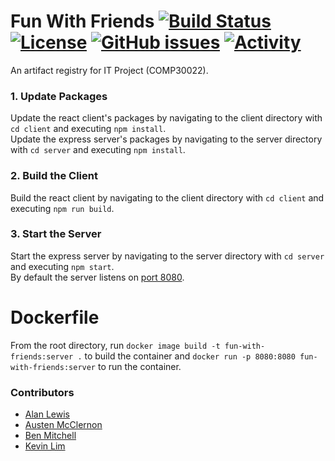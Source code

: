 # Fun With Friends [![Build Status](https://travis-ci.com/kvoli/fun-with-friends.svg?branch=staging)](https://travis-ci.com/kvoli/fun-with-friends) [![License](https://img.shields.io/github/license/kvoli/fun-with-friends)](https://github.com/kvoli/fun-with-friends/blob/staging/LICENSE) [![GitHub issues](https://img.shields.io/github/issues-pr/kvoli/fun-with-friends)](https://github.com/kvoli/fun-with-friends/pulls) [![Activity](https://img.shields.io/github/commit-activity/m/kvoli/fun-with-friends)](https://github.com/kvoli/fun-with-friends/commits/staging)

An artifact registry for IT Project (COMP30022).

### 1. Update Packages
Update the react client's packages by navigating to the client directory with `cd client` and executing `npm install`.<br>
Update the express server's packages by navigating to the server directory with `cd server` and executing `npm install`.

### 2. Build the Client
Build the react client by navigating to the client directory with `cd client` and executing `npm run build`.

### 3. Start the Server
Start the express server by navigating to the server directory with `cd server` and executing `npm start`.<br>
By default the server listens on [port 8080](http://localhost:8080).

# Dockerfile
From the root directory, run `docker image build -t fun-with-friends:server .` to build the container and `docker run -p 8080:8080 fun-with-friends:server` to run the container.

### Contributors
- [Alan Lewis](https://github.com/alanlewis764)
- [Austen McClernon](https://github.com/kvoli)
- [Ben Mitchell](https://github.com/Dezyh)
- [Kevin Lim](https://github.com/Ambient004)

